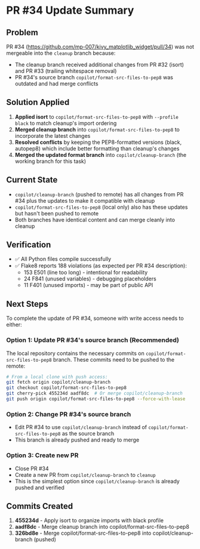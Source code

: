 # PR #34 Update Summary

## Problem
PR #34 (https://github.com/mp-007/kivy_matplotlib_widget/pull/34) was not mergeable into the `cleanup` branch because:
- The cleanup branch received additional changes from PR #32 (isort) and PR #33 (trailing whitespace removal)
- PR #34's source branch `copilot/format-src-files-to-pep8` was outdated and had merge conflicts

## Solution Applied
1. **Applied isort** to `copilot/format-src-files-to-pep8` with `--profile black` to match cleanup's import ordering
2. **Merged cleanup branch** into `copilot/format-src-files-to-pep8` to incorporate the latest changes
3. **Resolved conflicts** by keeping the PEP8-formatted versions (black, autopep8) which include better formatting than cleanup's changes
4. **Merged the updated format branch** into `copilot/cleanup-branch` (the working branch for this task)

## Current State
- `copilot/cleanup-branch` (pushed to remote) has all changes from PR #34 plus the updates to make it compatible with cleanup
- `copilot/format-src-files-to-pep8` (local only) also has these updates but hasn't been pushed to remote
- Both branches have identical content and can merge cleanly into cleanup

## Verification
- ✅ All Python files compile successfully
- ✅ Flake8 reports 188 violations (as expected per PR #34 description):
  - 153 E501 (line too long) - intentional for readability
  - 24 F841 (unused variables) - debugging placeholders  
  - 11 F401 (unused imports) - may be part of public API

## Next Steps
To complete the update of PR #34, someone with write access needs to either:

### Option 1: Update PR #34's source branch (Recommended)
The local repository contains the necessary commits on `copilot/format-src-files-to-pep8` branch.
These commits need to be pushed to the remote:
```bash
# From a local clone with push access:
git fetch origin copilot/cleanup-branch
git checkout copilot/format-src-files-to-pep8
git cherry-pick 455234d aadf8dc  # Or merge copilot/cleanup-branch
git push origin copilot/format-src-files-to-pep8 --force-with-lease
```

### Option 2: Change PR #34's source branch
- Edit PR #34 to use `copilot/cleanup-branch` instead of `copilot/format-src-files-to-pep8` as the source branch
- This branch is already pushed and ready to merge

### Option 3: Create new PR
- Close PR #34
- Create a new PR from `copilot/cleanup-branch` to `cleanup`
- This is the simplest option since `copilot/cleanup-branch` is already pushed and verified

## Commits Created
1. **455234d** - Apply isort to organize imports with black profile
2. **aadf8dc** - Merge cleanup branch into copilot/format-src-files-to-pep8
3. **326bd8e** - Merge copilot/format-src-files-to-pep8 into copilot/cleanup-branch (pushed)

